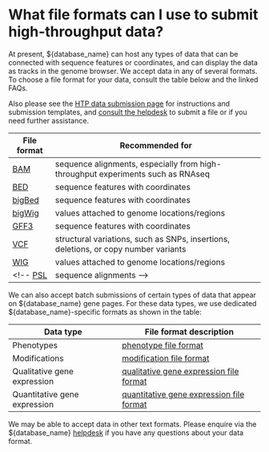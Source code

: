 # What file formats can I use to submit high-throughput data?
<!-- pombase_categories: Data submission and formats -->

At present, ${database_name} can host any types of data that can be connected
with sequence features or coordinates, and can display the data as
tracks in the genome browser. We accept data in any of several
formats. To choose a file format for your data, consult the table
below and the linked FAQs. 

Also please see the [HTP data submission
page](/documentation/data-submission-form-for-HTP-sequence-linked-data)
for instructions and submission templates, and [consult the
helpdesk](mailto:helpdesk@pombase.org) to submit a file or if you need
further assistance.

<!-- [accept data](/submit-data/data-submission-form) in any of several formats. -->

File format | Recommended for
------------|----------------
[BAM](/faq/what-bam-format) | sequence alignments, especially from high-throughput experiments such as RNAseq
[BED](/faq/what-bed-format) | sequence features with coordinates
[bigBed](/faq/what-bigbed-format) | sequence features with coordinates
[bigWig](/faq/what-bigwig-format) | values attached to genome locations/regions
[GFF3](/faq/what-gff) | sequence features with coordinates
[VCF](/faq/what-vcf) | structural variations, such as SNPs, insertions, deletions, or copy number variants
[WIG](/faq/what-wig-format) | values attached to genome locations/regions
<!-- [PSL](/faq/what-psl-format) | sequence alignments -->

We can also accept batch submissions of certain types of data that
appear on ${database_name} gene pages. For these data types, we use dedicated
${database_name}-specific formats as shown in the table:

Data type | File format description
----------|------------------------
Phenotypes | [phenotype file format](/documentation/phenotype-data-bulk-upload-format) 
Modifications | [modification file format](/documentation/modification-data-bulk-upload-format) 
Qualitative gene expression | [qualitative gene expression file format](/documentation/qualitative-data-gene-expression-bulk-upload-format) 
Quantitative gene expression | [quantitative gene expression file format](/documentation/quantitative-data-gene-expression-bulk-upload-format) 

We may be able to accept data in other text formats. Please enquire via
the ${database_name} [helpdesk](mailto:helpdesk@pombase.org) if you have any questions about your data format.

